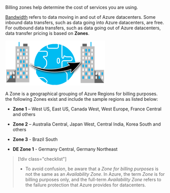 Billing zones help determine the cost of services you are using.

[Bandwidth](https://azure.microsoft.com/pricing/details/bandwidth?azure-portal=true) refers to data moving in and out of Azure datacenters. Some inbound data transfers, such as data going into Azure datacenters, are free. For outbound data transfers, such as data going out of Azure datacenters, data transfer pricing is based on **Zones**.



![Image that shows internet traffic traveling between two datacenters around a globe](../media/billing-zones.png)



A Zone is a geographical grouping of Azure Regions for billing purposes. the following Zones exist and include the sample regions as listed below:

+ **Zone 1** – West US, East US, Canada West, West Europe, France Central and others

+ **Zone 2** – Australia Central, Japan West, Central India, Korea South and others

+ **Zone 3** - Brazil South

+ **DE Zone 1** - Germany Central, Germany Northeast

> [!div class="checklist"]
> * To avoid confusion, be aware that a *Zone for billing purposes* is not the same as an *Availability Zone*. In Azure, the term *Zone* is for billing purposes only, and the full-term *Availability Zone* refers to the failure protection that Azure provides for datacenters.


